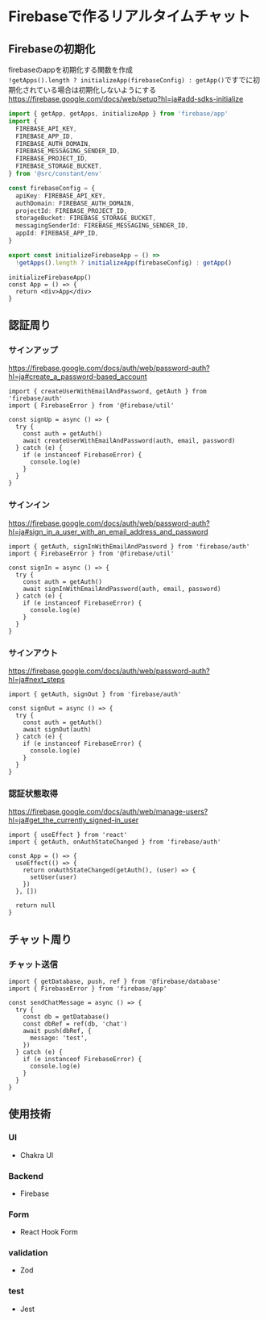 # Firebaseで作るリアルタイムチャット

## Firebaseの初期化
firebaseのappを初期化する関数を作成   
`!getApps().length ? initializeApp(firebaseConfig) : getApp()`ですでに初期化されている場合は初期化しないようにする   
https://firebase.google.com/docs/web/setup?hl=ja#add-sdks-initialize

```ts
import { getApp, getApps, initializeApp } from 'firebase/app'
import {
  FIREBASE_API_KEY,
  FIREBASE_APP_ID,
  FIREBASE_AUTH_DOMAIN,
  FIREBASE_MESSAGING_SENDER_ID,
  FIREBASE_PROJECT_ID,
  FIREBASE_STORAGE_BUCKET,
} from '@src/constant/env'

const firebaseConfig = {
  apiKey: FIREBASE_API_KEY,
  authDomain: FIREBASE_AUTH_DOMAIN,
  projectId: FIREBASE_PROJECT_ID,
  storageBucket: FIREBASE_STORAGE_BUCKET,
  messagingSenderId: FIREBASE_MESSAGING_SENDER_ID,
  appId: FIREBASE_APP_ID,
}

export const initializeFirebaseApp = () =>
  !getApps().length ? initializeApp(firebaseConfig) : getApp()
```

```tsx
initializeFirebaseApp()
const App = () => {
  return <div>App</div>
}
```

## 認証周り

### サインアップ
https://firebase.google.com/docs/auth/web/password-auth?hl=ja#create_a_password-based_account
```tsx
import { createUserWithEmailAndPassword, getAuth } from 'firebase/auth'
import { FirebaseError } from '@firebase/util'

const signUp = async () => {
  try {
    const auth = getAuth()
    await createUserWithEmailAndPassword(auth, email, password)
  } catch (e) {
    if (e instanceof FirebaseError) {
      console.log(e)
    }
  }
}
```

### サインイン
https://firebase.google.com/docs/auth/web/password-auth?hl=ja#sign_in_a_user_with_an_email_address_and_password
```tsx
import { getAuth, signInWithEmailAndPassword } from 'firebase/auth'
import { FirebaseError } from '@firebase/util'

const signIn = async () => {
  try {
    const auth = getAuth()
    await signInWithEmailAndPassword(auth, email, password)
  } catch (e) {
    if (e instanceof FirebaseError) {
      console.log(e)
    }
  }
}
```

### サインアウト
https://firebase.google.com/docs/auth/web/password-auth?hl=ja#next_steps
```tsx
import { getAuth, signOut } from 'firebase/auth'

const signOut = async () => {
  try {
    const auth = getAuth()
    await signOut(auth)
  } catch (e) {
    if (e instanceof FirebaseError) {
      console.log(e)
    }
  }
}
```

### 認証状態取得
https://firebase.google.com/docs/auth/web/manage-users?hl=ja#get_the_currently_signed-in_user
```tsx
import { useEffect } from 'react'
import { getAuth, onAuthStateChanged } from 'firebase/auth'

const App = () => {
  useEffect(() => {
    return onAuthStateChanged(getAuth(), (user) => {
      setUser(user)
    })
  }, [])
  
  return null
}
```

## チャット周り

### チャット送信
```tsx
import { getDatabase, push, ref } from '@firebase/database'
import { FirebaseError } from 'firebase/app'

const sendChatMessage = async () => {
  try {
    const db = getDatabase()
    const dbRef = ref(db, 'chat')
    await push(dbRef, {
      message: 'test',
    })
  } catch (e) {
    if (e instanceof FirebaseError) {
      console.log(e)
    }
  }
}
```

## 使用技術

### UI
- Chakra UI

### Backend
- Firebase

### Form
- React Hook Form

### validation
- Zod

### test
- Jest
